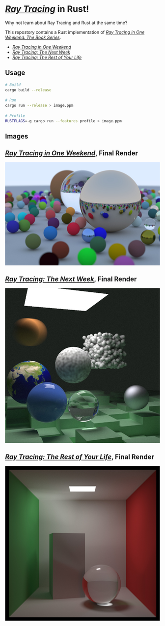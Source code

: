 [_Ray Tracing_](https://raytracing.github.io) in Rust!
====================================================================================================

Why not learn about Ray Tracing and Rust at the same time?

This repostory contains a Rust implementation of 
[_Ray Tracing in One Weekend: The Book Series_](https://raytracing.github.io).
- [_Ray Tracing in One Weekend_](https://raytracing.github.io/books/RayTracingInOneWeekend.html)
- [_Ray Tracing: The Next Week_](https://raytracing.github.io/books/RayTracingTheNextWeek.html)
- [_Ray Tracing: The Rest of Your Life_](https://raytracing.github.io/books/RayTracingTheRestOfYourLife.html)

## Usage
```bash
# Build
cargo build --release

# Run
cargo run --release > image.ppm

# Profile
RUSTFLAGS=-g cargo run --features profile > image.ppm
```

## Images

[_Ray Tracing in One Weekend_](https://raytracing.github.io/books/RayTracingInOneWeekend.html), Final Render
------------------------------------------------------------------------------------------------------------
![In One Weekend, Final Render][final]

[_Ray Tracing: The Next Week_](https://raytracing.github.io/books/RayTracingTheNextWeek.html), Final Render
-----------------------------------------------------------------------------------------------------------
![The Next Week, Final Render][final_next]

[_Ray Tracing: The Rest of Your Life_](https://raytracing.github.io/books/RayTracingTheRestOfYourLife.html), Final Render
-----------------------------------------------------------------------------------------------------------
![The Rest of Your Life, Final Render][final_last]

[final]:  images/final.jpg
[final_next]:  images/final_next.jpg
[final_last]:  images/final_last.jpg

